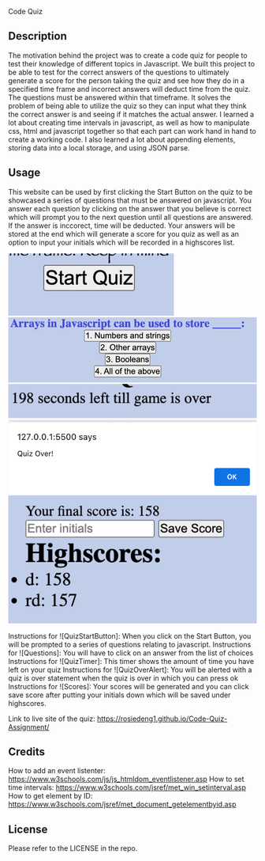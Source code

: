 Code Quiz 

## Description
The motivation behind the project was to create a code quiz for people to test their knowledge of different topics in Javascript. We built this project to be able to test for the correct answers of the questions to ultimately generate a score for the person taking the quiz and see how they do in a specified time frame and incorrect answers will deduct time from the quiz. The questions must be answered within that timeframe. It solves the problem of being able to utilize the quiz so they can input what they think the correct answer is and seeing if it matches the actual answer. I learned a lot about creating time intervals in javascript, as well as how to manipulate css, html and javascript together so that each part can work hand in hand to create a working code. I also learned a lot about appending elements, storing data into a local storage, and using JSON parse. 


## Usage

This website can be used by first clicking the Start Button on the quiz to be showcased a series of questions that must be answered on javascript. You answer each question by clicking on the answer that you believe is correct which will prompt you to the next question until all questions are answered. If the answer is inccorect, time will be deducted. Your answers will be stored at the end which will generate a score for you quiz as well as an option to input your initials which will be recorded in a highscores list. 

![QuizStartButton](assets/images/QuizStartButton.png)
![Questions](assets/images/Questions.png)
![QuizTimer](assets/images/QuizTimer.png)
![Quiz Over Alert](assets/images/QuizOverAlert.png)
![Scores](assets/images/Scores.png) 

Instructions for ![QuizStartButton]: When you click on the Start Button, you will be prompted to a series of questions relating to javascript.
Instructions for ![Questions]: You will have to click on an answer from the list of choices 
Instructions for ![QuizTimer]: This timer shows the amount of time you have left on your quiz 
Instructions for ![QuizOverAlert]: You will be alerted with a quiz is over statement when the quiz is over in which you can press ok 
Instructions for ![Scores]: Your scores will be generated and you can click save score after putting your initials down which will be saved under highscores.

Link to live site of the quiz: https://rosiedeng1.github.io/Code-Quiz-Assignment/

## Credits

How to add an event listenter: https://www.w3schools.com/js/js_htmldom_eventlistener.asp
How to set time intervals: https://www.w3schools.com/jsref/met_win_setinterval.asp
How to get element by ID: https://www.w3schools.com/jsref/met_document_getelementbyid.asp

## License

Please refer to the LICENSE in the repo.


